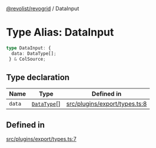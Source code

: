[@revolist/revogrid](README.md) / DataInput

# Type Alias: DataInput

```ts
type DataInput: {
  data: DataType[];
 } & ColSource;
```

## Type declaration

| Name | Type | Defined in |
| ------ | ------ | ------ |
| `data` | [`DataType`](TypeAlias.DataType.md)[] | [src/plugins/export/types.ts:8](https://github.com/revolist/revogrid/blob/7eb028636fe9635cf32f3cf0775076c9e2dde053/src/plugins/export/types.ts#L8) |

## Defined in

[src/plugins/export/types.ts:7](https://github.com/revolist/revogrid/blob/7eb028636fe9635cf32f3cf0775076c9e2dde053/src/plugins/export/types.ts#L7)

